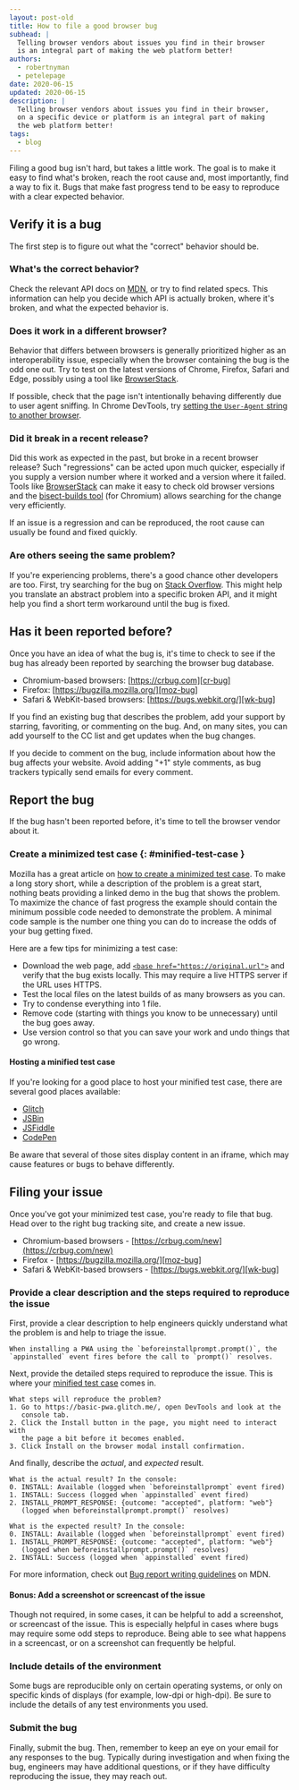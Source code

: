 ```yaml
---
layout: post-old
title: How to file a good browser bug
subhead: |
  Telling browser vendors about issues you find in their browser
  is an integral part of making the web platform better!
authors:
  - robertnyman
  - petelepage
date: 2020-06-15
updated: 2020-06-15
description: |
  Telling browser vendors about issues you find in their browser,
  on a specific device or platform is an integral part of making
  the web platform better!
tags:
  - blog
---
```


Filing a good bug isn't hard, but takes a little work. The goal is to make it
easy to find what's broken, reach the root cause and, most importantly, find a
way to fix it. Bugs that make fast progress tend to be easy to reproduce with a
clear expected behavior.

## Verify it is a bug

The first step is to figure out what the "correct" behavior should be.

### What's the correct behavior?

Check the relevant API docs on [MDN](https://developer.mozilla.org/), or try to
find related specs. This information can help you decide which API is actually
broken, where it's broken, and what the expected behavior is.

### Does it work in a different browser?

Behavior that differs between browsers is generally prioritized higher as an
interoperability issue, especially when the browser containing the bug is the
odd one out. Try to test on the latest versions of Chrome, Firefox, Safari and
Edge, possibly using a tool like [BrowserStack](https://www.browserstack.com/).

If possible, check that the page isn't intentionally behaving differently due to
user agent sniffing. In Chrome DevTools, try [setting the `User-Agent` string
to another browser](https://developers.google.com/web/tools/chrome-devtools/device-mode/override-user-agent).

### Did it break in a recent release?

Did this work as expected in the past, but broke in a recent browser release?
Such "regressions" can be acted upon much quicker, especially if you supply a
version number where it worked and a version where it failed. Tools like
[BrowserStack](https://www.browserstack.com/) can make it easy to check old
browser versions and the [bisect-builds tool](https://www.chromium.org/developers/bisect-builds-py)
(for Chromium) allows searching for the change very efficiently.

If an issue is a regression and can be reproduced, the root cause can usually be
found and fixed quickly.

### Are others seeing the same problem?

If you're experiencing problems, there's a good chance other developers are too.
First, try searching for the bug on [Stack Overflow](http://stackoverflow.com/).
This might help you translate an abstract problem into a specific broken API,
and it might help you find a short term workaround until the bug is fixed.

## Has it been reported before?

Once you have an idea of what the bug is, it's time to check to see if the bug
has already been reported by searching the browser bug database.

* Chromium-based browsers: [https://crbug.com][cr-bug]
* Firefox: [https://bugzilla.mozilla.org/][moz-bug]
* Safari & WebKit-based browsers: [https://bugs.webkit.org/][wk-bug]

If you find an existing bug that describes the problem, add your support
by starring, favoriting, or commenting on the bug. And, on many sites,
you can add yourself to the CC list and get updates when the bug changes.

If you decide to comment on the bug, include information about how the bug
affects your website. Avoid adding "+1" style comments, as bug trackers
typically send emails for every comment.

## Report the bug

If the bug hasn't been reported before, it's time to tell the browser vendor
about it.

### Create a minimized test case {: #minified-test-case }

Mozilla has a great article on
[how to create a minimized test case][mdn-reduced-testcase]. To make a
long story short, while a description of the problem is a great start, nothing
beats providing a linked demo in the bug that shows the
problem. To maximize the chance of fast progress the example should contain
the minimum possible code needed to demonstrate the problem. A minimal code
sample is the number one thing you can do to increase the odds of your
bug getting fixed.

Here are a few tips for minimizing a test case:

* Download the web page, add
  [`<base href="https://original.url">`](https://developer.mozilla.org/docs/Web/HTML/Element/base)
  and verify that the bug exists locally. This may require a live HTTPS server if the
  URL uses HTTPS.
* Test the local files on the latest builds of as many browsers as you can.
* Try to condense everything into 1 file.
* Remove code (starting with things you know to be unnecessary) until the bug
  goes away.
* Use version control so that you can save your work and undo things that go
  wrong.

#### Hosting a minified test case

If you're looking for a good place to host your minified test case,
there are several good places available:

* [Glitch](https://glitch.com)
* [JSBin](https://jsbin.com)
* [JSFiddle](https://jsfiddle.net)
* [CodePen](https://codepen.io)

Be aware that several of those sites display content in an iframe, which
may cause features or bugs to behave differently.

## Filing your issue

Once you've got your minimized test case, you're ready to file that bug.
Head over to the right bug tracking site, and create a new issue.

* Chromium-based browsers - [https://crbug.com/new](https://crbug.com/new)
* Firefox - [https://bugzilla.mozilla.org/][moz-bug]
* Safari & WebKit-based browsers - [https://bugs.webkit.org/][wk-bug]

### Provide a clear description and the steps required to reproduce the issue

First, provide a clear description to help engineers quickly understand what
the problem is and help to triage the issue.

```text
When installing a PWA using the `beforeinstallprompt.prompt()`, the
`appinstalled` event fires before the call to `prompt()` resolves.
```

Next, provide the detailed steps required to reproduce the issue.
This is where your [minified test case](#minified-test-case) comes in.

```text
What steps will reproduce the problem?
1. Go to https://basic-pwa.glitch.me/, open DevTools and look at the
   console tab.
2. Click the Install button in the page, you might need to interact with
   the page a bit before it becomes enabled.
3. Click Install on the browser modal install confirmation.
```

And finally, describe the *actual*, and *expected* result.

```text
What is the actual result? In the console:
0. INSTALL: Available (logged when `beforeinstallprompt` event fired)
1. INSTALL: Success (logged when `appinstalled` event fired)
2. INSTALL_PROMPT_RESPONSE: {outcome: "accepted", platform: "web"}
   (logged when beforeinstallprompt.prompt()` resolves)

What is the expected result? In the console:
0. INSTALL: Available (logged when `beforeinstallprompt` event fired)
1. INSTALL_PROMPT_RESPONSE: {outcome: "accepted", platform: "web"}
   (logged when beforeinstallprompt.prompt()` resolves)
2. INSTALL: Success (logged when `appinstalled` event fired)
```

For more information, check out [Bug report writing guidelines][mdn-bug-report]
on MDN.

#### Bonus: Add a screenshot or screencast of the issue

Though not required, in some cases, it can be helpful to add a screenshot,
or screencast of the issue. This is especially helpful in cases where bugs
may require some odd steps to reproduce. Being able to see what happens in
a screencast, or on a screenshot can frequently be helpful.

### Include details of the environment

Some bugs are reproducible only on certain operating systems, or only on
specific kinds of displays (for example, low-dpi or high-dpi). Be sure to
include the details of any test environments you used.

### Submit the bug

Finally, submit the bug. Then, remember to keep an eye on your email for any
responses to the bug. Typically during investigation and when fixing the bug,
engineers may have additional questions, or if they have difficulty
reproducing the issue, they may reach out.

[cr-bug]: https://crbug.com/
[moz-bug]: https://bugzilla.mozilla.org/
[wk-bug]: https://bugs.webkit.org/
[mdn-bug-report]: https://developer.mozilla.org/docs/Mozilla/QA/Bug_writing_guidelines
[mdn-reduced-testcase]: https://developer.mozilla.org/docs/Mozilla/QA/Reducing_testcases
